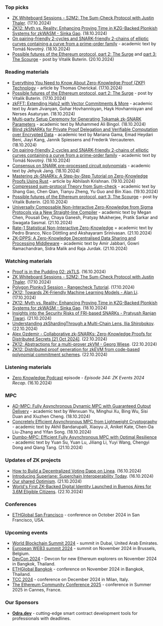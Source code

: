 ### Top picks
* [ZK Whiteboard Sessions - S2M2: The Sum-Check Protocol with Justin Thaler](https://www.youtube.com/watch?v=gfy8rotcas4). (17.10.2024)
* [ZK12: Myth vs. Reality: Enhancing Proving Time in KZG-Backed Plonkish Systems for zkWASM - Sinka Gao](https://www.youtube.com/watch?v=qFXWbYwqqbM). (18.10.2024)
* [On pairing-friendly 2-cycles and SNARK-friendly 2-chains of elliptic curves containing a curve from a prime-order family](https://eprint.iacr.org/2024/1697.pdf) - academic text by Tomáš Novotný. (18.10.2024)
* [Possible futures of the Ethereum protocol, part 2: The Surge](https://vitalik.eth.limo/general/2024/10/17/futures2.html) and [ part 3: The Scourge](https://vitalik.eth.limo/general/2024/10/20/futures3.html) - post by Vitalik Buterin. (20.10.2024)

### Reading materials 
* [Everything You Need to Know About Zero-Knowledge Proof (ZKP) Technology](https://hackernoon.com/everything-you-need-to-know-about-zero-knowledge-proof-zkp-technology) - article by  Thomas Cherickal. (17.10.2024)
* [Possible futures of the Ethereum protocol, part 2: The Surge](https://vitalik.eth.limo/general/2024/10/17/futures2.html) - post by Vitalik Buterin. (17.10.2024)
* [zkFFT: Extending Halo2 with Vector Commitments & More](https://eprint.iacr.org/2024/1661.pdf) - academic text by Aram Jivanyan, Gohar Hovhannisyan, Hayk Hovhannisyan and Nerses Asaturyan. (18.10.2024)
* [Multi-party Setup Ceremony for Generating Tokamak zk-SNARK Parameters](https://eprint.iacr.org/2024/1671.pdf) - academic text by Muhammed Ali Bingol. (18.10.2024)
* [Blind zkSNARKs for Private Proof Delegation and Verifiable Computation over Encrypted Data](https://eprint.iacr.org/2024/1684.pdf) - academic text by Mariana Gama, Emad Heydari Beni, Jiayi Kang, Jannik Spiessens and Frederik Vercauteren. (18.10.2024)
* [On pairing-friendly 2-cycles and SNARK-friendly 2-chains of elliptic curves containing a curve from a prime-order family](https://eprint.iacr.org/2024/1697.pdf) - academic text by Tomáš Novotný. (18.10.2024)
* [Consensus on SNARK pre-processed circuit polynomials](https://eprint.iacr.org/2024/1664.pdf) - academic text by Jehyuk Jang. (18.10.2024)
* [Mastering zk-SNARKs: A Step-by-Step Tutorial on Zero-Knowledge Proofs Using Rust](https://medium.com/@abhilashkrish/mastering-zk-snarks-a-step-by-step-tutorial-on-zero-knowledge-proofs-using-rust-637e877a0171) - article by Abhilash Krishnan. (19.10.2024)
* [Compressed sum-protocol Theory from Sum-check](https://eprint.iacr.org/2024/1654.pdf) - academic text by Shang Gao, Chen Qian, Tianyu Zheng, Yu Guo and Bin Xiao. (19.10.2024)
* [Possible futures of the Ethereum protocol, part 3: The Scourge](https://vitalik.eth.limo/general/2024/10/20/futures3.html) - post by Vitalik Buterin. (20.10.2024)
* [Universally Composable Non-Interactive Zero-Knowledge from Sigma Protocols via a New Straight-line Compiler](https://eprint.iacr.org/2024/1713.pdf) - academic text by Megan Chen, Pousali Dey, Chaya Ganesh, Pratyay Mukherjee, Pratik Sarkar and Swagata Sasmal. (21.10.2024)
* [Rate-1 Statistical Non-Interactive Zero-Knowledge](https://eprint.iacr.org/2024/1716.pdf) = academic text by Pedro Branco, Nico Döttling and Akshayaram Srinivasan. (21.10.2024)
* [ZK-DPPS: A Zero-Knowledge Decentralised Data Sharing and Processing Middleware](https://arxiv.org/pdf/2410.15568) - academic text by Amir Jabbari, Gowri Ramachandran, Sidra Malik and Raja Jurdak. (21.10.2024)
 
### Watching materials
* [Proof is in the Pudding 02: zkTLS](https://www.youtube.com/watch?v=k4fylgnJRPE). (16.10.2024)
* [ZK Whiteboard Sessions - S2M2: The Sum-Check Protocol with Justin Thaler](https://www.youtube.com/watch?v=gfy8rotcas4). (17.10.2024)
* [Polygon Plonky3 Session - Rangecheck Tutorial](https://www.youtube.com/watch?v=ifMXu8AL8_E). (17.10.2024)
* [ZK12: Towards ZK-Friendly Machine Learning Models - Alan Li](https://www.youtube.com/watch?v=ynpw3vccGi4). (17.10.2024)
* [ZK12: Myth vs. Reality: Enhancing Proving Time in KZG-Backed Plonkish Systems for zkWASM - Sinka Gao](https://www.youtube.com/watch?v=qFXWbYwqqbM). (18.10.2024)
* [Insights into the Security Risks of FRI-based SNARKs - Pratyush Ranjan Tiwari](https://www.youtube.com/watch?v=U0pqQkQxQUU). (21.10.2024)
* [Understanding zkShardingThrough a Multi-Chain Lens, Ilia Shirobokov](https://www.youtube.com/watch?v=62JLaJE47CE). (22.10.2024)
* [Alex Ozdemir - Collaborative zk-SNARKs: Zero-Knowledge Proofs for Distributed Secrets [21 Oct 2024]](https://www.youtube.com/watch?v=OOU1tR1mrD4). (22.10.2024)
* [ZK12: Abstractions for a multi-prover zkVM - Georg Wiese](https://www.youtube.com/watch?v=bPPLyMn_RVY). (22.10.2024)
* [ZK12: Distributed proof generation for zkEVM from code-based polynomial commitment schemes](https://www.youtube.com/watch?v=on7Rvty00VM). (22.10.2024)
 
### Listening materials
* [Zero Knowledge Podcast](https://zeroknowledge.fm/344-2/) episode - *Episode 344: ZK Events 2024 Recap*. (16.10.2024)

### MPC
* [AD-MPC: Fully Asynchronous Dynamic MPC with Guaranteed Output Delivery](https://eprint.iacr.org/2024/1653.pdf) - academic text by Wenxuan Yu, Minghui Xu, Bing Wu, Sisi Duan and Xiuzhen Cheng. (18.10.2024)
* [Concretely Efficient Asynchronous MPC from Lightweight Cryptography](https://eprint.iacr.org/2024/1666.pdf) - academic text by Akhil Bandarupalli, Xiaoyu Ji, Aniket Kate, Chen-Da Liu-Zhang and Yifan Song. (18.10.2024)
* [Dumbo-MPC: Efficient Fully Asynchronous MPC with Optimal Resilience](https://eprint.iacr.org/2024/1705.pdf) - academic text by Yuan Su, Yuan Lu, Jiliang Li, Yuyi Wang, Chengyi Dong and Qiang Tang. (21.10.2024)
 
### Updates of ZK projects
* [How to Build a Decentralized Voting Dapp on Linea](https://linea.mirror.xyz/XOMyEORqwkipaZWs88TpGqzzvfy7xVS29SgB9AYD-VU). (16.10.2024)
* [Introducing Superlane: Superchain Interoperability Today](https://medium.com/hyperlane/introducing-superlane-superchain-interoperability-today-1d855b24b27f). (16.10.2024)
* [Our shared Optimism](https://optimism.mirror.xyz/Ui_jvetkOiZH6c-K3slQ1zVPaejJB-0uxYDI5esfCLY). (21.10.2024)
* [World's First ZK-Backed Digital Identity Launched in Buenos Aires for 3.6M Eligible Citizens](https://zksync.mirror.xyz/kWRhD81C7il4YWGrkDplfhIZcmViisRe3lnsmbvOEmg). (22.10.2024)
 
### Conferences
* [ETHGlobal San Francisco](https://ethglobal.com/events/sanfrancisco2024) - conference on October 2024 in San Francisco, USA.

### Upcoming events
* [World Blockchain Summit 2024](https://worldblockchainsummit.com/dxb-oct-24/) - summit in Dubai, United Arab Emirates.
* [European WEB3 summit 2024](https://www.web3eurosummit.eu/) - summit on November 2024 in Brussels, Belgium.
* [DevCon 2024](https://devcon.org/) - Devcon for new Ethereum explorers on November 2024 in Bangkok, Thailand.
* [ETHGlobal Bangkok](https://ethglobal.com/events/bangkok) - conference on November 2024 in Bangkok, Thailand. 
* [TCC 2024](https://tcc.iacr.org/2024/) - conference on December 2024 in Milan, Italy.
* [The Ethereum Community Conference 2025](https://ethcc.io/) - conference in Summer 2025 in Cannes, France.

### Our Sponsors
* **[Odra.dev](https://odra.dev)** - cutting-edge smart contract development tools for professionals with deadlines.
